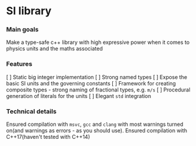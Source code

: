 # SI library

### Main goals
Make a type-safe c++ library with high expressive power when it comes to physics units and the maths associated

### Features
[ ] Static big integer implementation
[ ] Strong named types
[ ] Expose the basic SI units and the governing constants
[ ] Framework for creating composite types - strong naming of fractional types, e.g. `m/s`
[ ] Procedural generation of literals for the units
[ ] Elegant `std` integration

### Technical details
Ensured compilation with `msvc`, `gcc` and `clang` with most warnings turned on(and warnings as errors - as you should use). Ensured compilation with C++17(haven't tested with C++14)